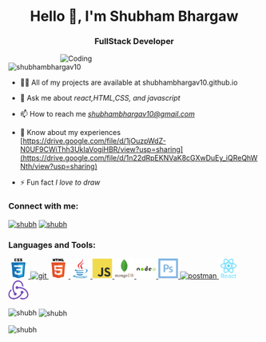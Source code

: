 <h1 align="center">Hello 👋, I'm Shubham Bhargaw</h1>
<h3 align="center">FullStack Developer</h3>
<img align="right" alt="Coding" width="400" src="https://www.aalpha.net/wp-content/uploads/2020/12/full-stack-development.gif">

<p align="left"> <img src="https://komarev.com/ghpvc/?username=shubhambhargav10&label=Profile%20views&color=0e75b6&style=flat" alt="shubhambhargav10" /> </p>

- 👨‍💻 All of my projects are available at shubhambhargav10.github.io

- 💬 Ask me about *react,HTML,CSS, and javascript*

- 📫 How to reach me *shubhambhargav10@gmail.com*

- 📄 Know about my experiences [https://drive.google.com/file/d/1jOuzpWdZ-N0UF9CWiThh3UkIaVogiHBR/view?usp=sharing](https://drive.google.com/file/d/1n22dRpEKNVaK8cGXwDuEy_iQReQhWNth/view?usp=sharing)

- ⚡ Fun fact *I love to draw*

<h3 align="left">Connect with me:</h3>
<p align="left">
<a href="linkedin.com/in/shubham-bhargav-6820a071" target="blank"><img align="center" src="https://raw.githubusercontent.com/rahuldkjain/github-profile-readme-generator/master/src/images/icons/Social/linked-in-alt.svg" alt="shubh" height="30" width="40" /></a>
<a href="https://codesandbox.io/u/shubhambhargav10" target="blank"><img align="center" src="https://raw.githubusercontent.com/rahuldkjain/github-profile-readme-generator/master/src/images/icons/Social/codesandbox.svg" alt="shubh" height="30" width="40" /></a>
</p>

<h3 align="left">Languages and Tools:</h3>
<p align="left"> <a href="https://www.w3schools.com/css/" target="_blank" rel="noreferrer"> <img src="https://raw.githubusercontent.com/devicons/devicon/master/icons/css3/css3-original-wordmark.svg" alt="css3" width="40" height="40"/> </a> <a href="https://git-scm.com/" target="_blank" rel="noreferrer"> <img src="https://www.vectorlogo.zone/logos/git-scm/git-scm-icon.svg" alt="git" width="40" height="40"/> </a> <a href="https://www.w3.org/html/" target="_blank" rel="noreferrer"> <img src="https://raw.githubusercontent.com/devicons/devicon/master/icons/html5/html5-original-wordmark.svg" alt="html5" width="40" height="40"/> </a> <a href="https://www.java.com" target="_blank" rel="noreferrer"> <img src="https://raw.githubusercontent.com/devicons/devicon/master/icons/java/java-original.svg" alt="java" width="40" height="40"/> </a> <a href="https://developer.mozilla.org/en-US/docs/Web/JavaScript" target="_blank" rel="noreferrer"> <img src="https://raw.githubusercontent.com/devicons/devicon/master/icons/javascript/javascript-original.svg" alt="javascript" width="40" height="40"/> </a> <a href="https://www.mongodb.com/" target="_blank" rel="noreferrer"> <img src="https://raw.githubusercontent.com/devicons/devicon/master/icons/mongodb/mongodb-original-wordmark.svg" alt="mongodb" width="40" height="40"/> </a> <a href="https://nodejs.org" target="_blank" rel="noreferrer"> <img src="https://raw.githubusercontent.com/devicons/devicon/master/icons/nodejs/nodejs-original-wordmark.svg" alt="nodejs" width="40" height="40"/> </a> <a href="https://www.photoshop.com/en" target="_blank" rel="noreferrer"> <img src="https://raw.githubusercontent.com/devicons/devicon/master/icons/photoshop/photoshop-line.svg" alt="photoshop" width="40" height="40"/> </a> <a href="https://postman.com" target="_blank" rel="noreferrer"> <img src="https://www.vectorlogo.zone/logos/getpostman/getpostman-icon.svg" alt="postman" width="40" height="40"/> </a> <a href="https://reactjs.org/" target="_blank" rel="noreferrer"> <img src="https://raw.githubusercontent.com/devicons/devicon/master/icons/react/react-original-wordmark.svg" alt="react" width="40" height="40"/> </a> <a href="https://redux.js.org" target="_blank" rel="noreferrer"> <img src="https://raw.githubusercontent.com/devicons/devicon/master/icons/redux/redux-original.svg" alt="redux" width="40" height="40"/> </a> </p>
<p><img align="left" src="https://github.com/monurajputrko/EddieBuer-U4-/edit/main/README.md"&show_icons=true&locale=en&layout=compact" alt="shubh" /></p>

<p>&nbsp;<img align="center" src="https://github.com/monurajputrko/EddieBuer-U4-/edit/main/README.md"&show_icons=true&locale=en" alt="shubh" /></p>

<p><img align="center" src="https://github.com/monurajputrko/EddieBuer-U4-/edit/main/README.md" alt="shubh" /></p>
